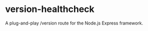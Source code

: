 version-healthcheck
===================

A plug-and-play /version route for the Node.js Express framework.
